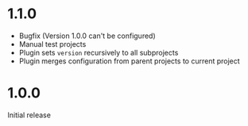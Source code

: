 # 1.1.0

- Bugfix (Version 1.0.0 can't be configured)
- Manual test projects
- Plugin sets `version` recursively to all subprojects
- Plugin merges configuration from parent projects to current project

# 1.0.0

Initial release
